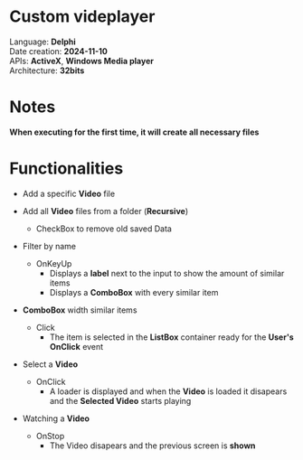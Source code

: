 # Custom videplayer
Language: **Delphi**  
Date creation: **2024-11-10**  
APIs: **ActiveX**, **Windows Media player**  
Architecture: **32bits**
# Notes
**When executing for the first time, it will create all necessary files**
# Functionalities
* Add a specific **Video** file
* Add all **Video** files from a folder (**Recursive**)
    * CheckBox to remove old saved Data
* Filter by name
    * OnKeyUp
        * Displays a **label** next to the input to show the amount of similar items
        * Displays a **ComboBox** with every similar item
* **ComboBox** width similar items
    * Click
        * The item is selected in the **ListBox** container ready for the **User's OnClick** event
* Select a **Video**
    * OnClick
        * A loader is displayed and when the **Video** is loaded it disapears and the **Selected Video** starts playing

* Watching a **Video**
    * OnStop
        * The Video disapears and the previous screen is **shown**